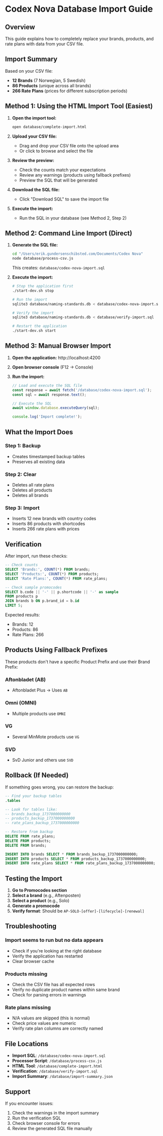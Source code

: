 # Codex Nova Database Import Guide

## Overview

This guide explains how to completely replace your brands, products, and rate plans with data from your CSV file.

## Import Summary

Based on your CSV file:
- **12 Brands** (7 Norwegian, 5 Swedish)
- **86 Products** (unique across all brands)
- **266 Rate Plans** (prices for different subscription periods)

## Method 1: Using the HTML Import Tool (Easiest)

1. **Open the import tool:**
   ```bash
   open database/complete-import.html
   ```

2. **Upload your CSV file:**
   - Drag and drop your CSV file onto the upload area
   - Or click to browse and select the file

3. **Review the preview:**
   - Check the counts match your expectations
   - Review any warnings (products using fallback prefixes)
   - Preview the SQL that will be generated

4. **Download the SQL file:**
   - Click "Download SQL" to save the import file

5. **Execute the import:**
   - Run the SQL in your database (see Method 2, Step 2)

## Method 2: Command Line Import (Direct)

1. **Generate the SQL file:**
   ```bash
   cd "/Users/erik.gundersenschibsted.com/Documents/Codex Nova"
   node database/process-csv.js
   ```
   
   This creates: `database/codex-nova-import.sql`

2. **Execute the import:**
   ```bash
   # Stop the application first
   ./start-dev.sh stop
   
   # Run the import
   sqlite3 database/naming-standards.db < database/codex-nova-import.sql
   
   # Verify the import
   sqlite3 database/naming-standards.db < database/verify-import.sql
   
   # Restart the application
   ./start-dev.sh start
   ```

## Method 3: Manual Browser Import

1. **Open the application:**
   http://localhost:4200

2. **Open browser console** (F12 → Console)

3. **Run the import:**
   ```javascript
   // Load and execute the SQL file
   const response = await fetch('/database/codex-nova-import.sql');
   const sql = await response.text();
   
   // Execute the SQL
   await window.database.executeQuery(sql);
   
   console.log('Import complete!');
   ```

## What the Import Does

### Step 1: Backup
- Creates timestamped backup tables
- Preserves all existing data

### Step 2: Clear
- Deletes all rate plans
- Deletes all products
- Deletes all brands

### Step 3: Import
- Inserts 12 new brands with country codes
- Inserts 86 products with shortcodes
- Inserts 266 rate plans with prices

## Verification

After import, run these checks:

```sql
-- Check counts
SELECT 'Brands:', COUNT(*) FROM brands;
SELECT 'Products:', COUNT(*) FROM products;
SELECT 'Rate Plans:', COUNT(*) FROM rate_plans;

-- Check sample promocodes
SELECT b.code || '-' || p.shortcode || '-' as sample
FROM products p
JOIN brands b ON p.brand_id = b.id
LIMIT 5;
```

Expected results:
- Brands: 12
- Products: 86
- Rate Plans: 266

## Products Using Fallback Prefixes

These products don't have a specific Product Prefix and use their Brand Prefix:

### Aftonbladet (AB)
- Aftonbladet Plus → Uses `AB`

### Omni (OMNI)
- Multiple products use `OMNI`

### VG
- Several MinMote products use `VG`

### SVD
- SvD Junior and others use `SVD`

## Rollback (If Needed)

If something goes wrong, you can restore the backup:

```sql
-- Find your backup tables
.tables

-- Look for tables like:
-- brands_backup_1737000000000
-- products_backup_1737000000000
-- rate_plans_backup_1737000000000

-- Restore from backup
DELETE FROM rate_plans;
DELETE FROM products;
DELETE FROM brands;

INSERT INTO brands SELECT * FROM brands_backup_1737000000000;
INSERT INTO products SELECT * FROM products_backup_1737000000000;
INSERT INTO rate_plans SELECT * FROM rate_plans_backup_1737000000000;
```

## Testing the Import

1. **Go to Promocodes section**
2. **Select a brand** (e.g., Aftenposten)
3. **Select a product** (e.g., Solo)
4. **Generate a promocode**
5. **Verify format**: Should be `AP-SOLO-[offer]-[lifecycle]-[renewal]`

## Troubleshooting

### Import seems to run but no data appears
- Check if you're looking at the right database
- Verify the application has restarted
- Clear browser cache

### Products missing
- Check the CSV file has all expected rows
- Verify no duplicate product names within same brand
- Check for parsing errors in warnings

### Rate plans missing
- N/A values are skipped (this is normal)
- Check price values are numeric
- Verify rate plan columns are correctly named

## File Locations

- **Import SQL**: `/database/codex-nova-import.sql`
- **Processor Script**: `/database/process-csv.js`
- **HTML Tool**: `/database/complete-import.html`
- **Verification**: `/database/verify-import.sql`
- **Import Summary**: `/database/import-summary.json`

## Support

If you encounter issues:
1. Check the warnings in the import summary
2. Run the verification SQL
3. Check browser console for errors
4. Review the generated SQL file manually